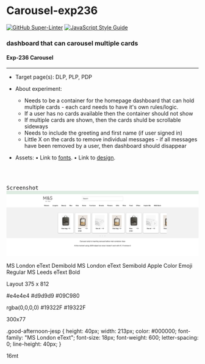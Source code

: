 # Carousel-exp236
[![GitHub Super-Linter](https://github.com/StefanoMnS/carousel-exp236/workflows/Lint%20Code%20Base/badge.svg)](https://github.com/marketplace/actions/super-linter)
   [![JavaScript Style Guide](https://img.shields.io/badge/code_style-standard-brightgreen.svg)](https://github.com/StefanoMnS/carousel-exp236.git)


### dashboard that can carousel multiple cards


#### Exp-236 Carousel

----

- Target page(s):  DLP, PLP, PDP
- About experiment:

   - Needs to be a container for the homepage dashboard that can hold multiple cards - each card needs to have it's own rules/logic.
   - If a user has no cards available then the container should not show
   - If multiple cards are shown, then the cards shuld be scrollable sideways
   - Needs to include the greeting and first name (if user signed in)
   - Little X on the cards to remove individual messages - if all messages have been removed by a user, then dashboard should disappear

- Assets:
   • Link to [fonts](https://marksandspencer.invisionapp.com/console/Dashboard-ckniwy5k402qu010l4zea617m/ckniwy7b602qy010lfhcrf0wj/inspect).
   • Link to [design](https://marksandspencer.invisionapp.com/console/Dashboard-ckniwy5k402qu010l4zea617m/ckniwy7b602qy010lfhcrf0wj/inspect).


<br /><br />

<kbd>Screenshot</kbd>
![Carousel](./src/images/sc.png)




MS London eText Demibold
MS London eText Semibold
Apple Color Emoji Regular
MS Leeds eText Bold


Layout 375 x 812


#e4e4e4
#d9d9d9
#09C980

rgba(0,0,0,0)
#19322F
#19322F




300x77

.good-afternoon-jesp {
  height: 40px;
  width: 213px;
  color: #000000;
  font-family: "MS London eText";
  font-size: 18px;
  font-weight: 600;
  letter-spacing: 0;
  line-height: 40px;
}


16mt